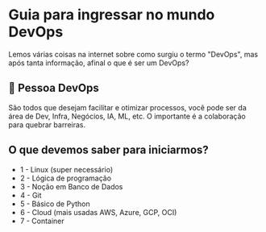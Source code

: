 
# Guia para ingressar no mundo DevOps

Lemos várias coisas na internet sobre como surgiu o termo "DevOps", mas após tanta informação, afinal o que é ser um DevOps?

## 🚀 Pessoa DevOps
São todos que desejam facilitar e otimizar processos, você pode ser da área de Dev, Infra, Negócios, IA, ML, etc. O importante é a colaboração para quebrar barreiras.

## O que devemos saber para iniciarmos?
- 1 - Linux (super necessário)
- 2 - Lógica de programação
- 3 - Noção em Banco de Dados
- 4 - Git
- 5 - Básico de Python
- 6 - Cloud (mais usadas AWS, Azure, GCP, OCI)
- 7 - Container
